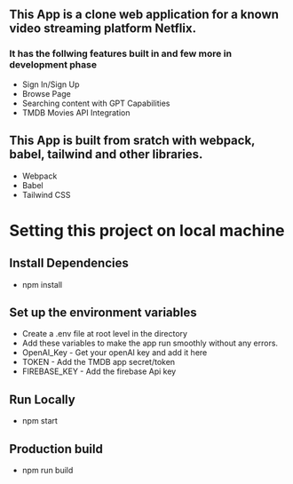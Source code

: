 ## This App is a clone web application for a known video streaming platform Netflix.

### It has the follwing features built in and few more in development phase

- Sign In/Sign Up
- Browse Page
- Searching content with GPT Capabilities
- TMDB Movies API Integration

## This App is built from sratch with webpack, babel, tailwind and other libraries.

- Webpack
- Babel
- Tailwind CSS

# Setting this project on local machine

## Install Dependencies

- npm install

## Set up the environment variables

- Create a .env file at root level in the directory
- Add these variables to make the app run smoothly without any errors.
- OpenAI_Key - Get your openAI key and add it here
- TOKEN - Add the TMDB app secret/token
- FIREBASE_KEY - Add the firebase Api key

## Run Locally

- npm start

## Production build

- npm run build

